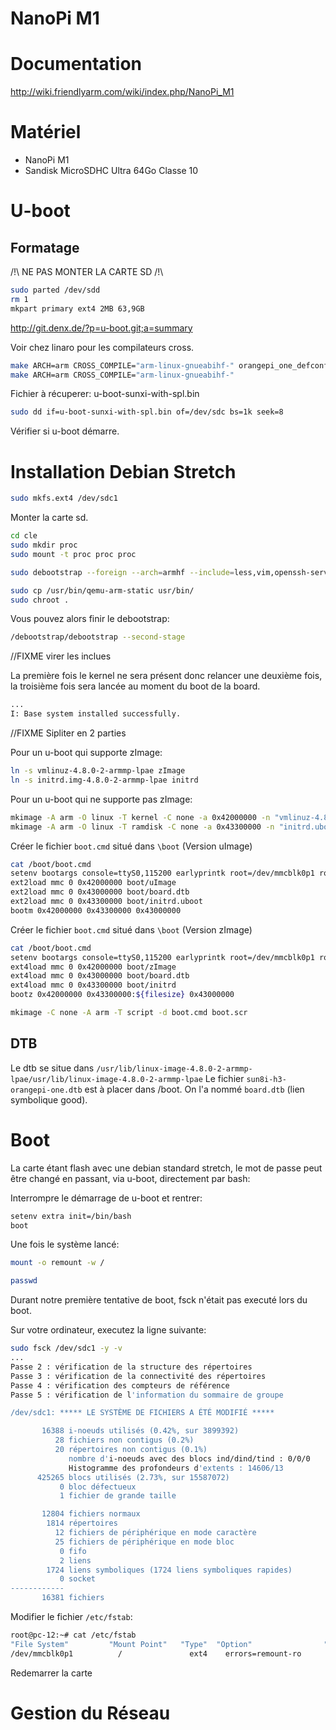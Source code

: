NanoPi M1
=========

Documentation
=============

http://wiki.friendlyarm.com/wiki/index.php/NanoPi_M1

Matériel
========

- NanoPi M1
- Sandisk MicroSDHC Ultra 64Go Classe 10

U-boot
======

Formatage
---------

/!\ NE PAS MONTER LA CARTE SD /!\

```bash
sudo parted /dev/sdd
rm 1
mkpart primary ext4 2MB 63,9GB
```

http://git.denx.de/?p=u-boot.git;a=summary

Voir chez linaro pour les compilateurs cross.

```bash
make ARCH=arm CROSS_COMPILE="arm-linux-gnueabihf-" orangepi_one_defconfig
make ARCH=arm CROSS_COMPILE="arm-linux-gnueabihf-"
```

Fichier à récuperer: u-boot-sunxi-with-spl.bin

```bash
sudo dd if=u-boot-sunxi-with-spl.bin of=/dev/sdc bs=1k seek=8
```

Vérifier si u-boot démarre.

Installation Debian Stretch
===========================

```bash
sudo mkfs.ext4 /dev/sdc1
```

Monter la carte sd.

```bash
cd cle
sudo mkdir proc
sudo mount -t proc proc proc
```

```bash
sudo debootstrap --foreign --arch=armhf --include=less,vim,openssh-server,make,u-boot-tools,initramfs-tools,htop,linux-image-armmp-lpae stretch .
```

```bash
sudo cp /usr/bin/qemu-arm-static usr/bin/
sudo chroot .
```

Vous pouvez alors finir le debootstrap:

```bash
/debootstrap/debootstrap --second-stage
```

//FIXME virer les inclues

La première fois le kernel ne sera présent donc relancer une deuxième fois, la troisième fois sera lancée au moment du boot de la board.

```bash
...
I: Base system installed successfully.
```

//FIXME Sipliter en 2 parties

Pour un u-boot qui supporte zImage:

```bash
ln -s vmlinuz-4.8.0-2-armmp-lpae zImage
ln -s initrd.img-4.8.0-2-armmp-lpae initrd
```

Pour un u-boot qui ne supporte pas zImage:

```bash
mkimage -A arm -O linux -T kernel -C none -a 0x42000000 -n "vmlinuz-4.8.0-2-armmp-lpae" -d vmlinuz-4.8.0-2-armmp-lpae uImage
mkimage -A arm -O linux -T ramdisk -C none -a 0x43300000 -n "initrd.uboot" -d initrd.uboot initrd.uboot
```

Créer le fichier `boot.cmd` situé dans `\boot` (Version uImage)

```bash
cat /boot/boot.cmd
setenv bootargs console=ttyS0,115200 earlyprintk root=/dev/mmcblk0p1 rootwait panic=10 ${extra}
ext2load mmc 0 0x42000000 boot/uImage
ext2load mmc 0 0x43000000 boot/board.dtb
ext2load mmc 0 0x43300000 boot/initrd.uboot
bootm 0x42000000 0x43300000 0x43000000
```

Créer le fichier `boot.cmd` situé dans `\boot` (Version zImage)

```bash
cat /boot/boot.cmd
setenv bootargs console=ttyS0,115200 earlyprintk root=/dev/mmcblk0p1 rootwait panic=10 ${extra}
ext4load mmc 0 0x42000000 boot/zImage
ext4load mmc 0 0x43000000 boot/board.dtb
ext4load mmc 0 0x43300000 boot/initrd
bootz 0x42000000 0x43300000:${filesize} 0x43000000
```


```bash
mkimage -C none -A arm -T script -d boot.cmd boot.scr
```

DTB
---

Le dtb se situe dans `/usr/lib/linux-image-4.8.0-2-armmp-lpae/usr/lib/linux-image-4.8.0-2-armmp-lpae`
Le fichier `sun8i-h3-orangepi-one.dtb` est à placer dans /boot. On l'a nommé `board.dtb` (lien symbolique good).

Boot
====

La carte étant flash avec une debian standard stretch, le mot de passe peut être changé en passant, via u-boot, directement par bash:

Interrompre le démarrage de u-boot et rentrer:

```bash
setenv extra init=/bin/bash
boot
```

Une fois le système lancé:

```bash
mount -o remount -w /
```
```bash
passwd
```

Durant notre première tentative de boot, fsck n'était pas executé lors du boot.

Sur votre ordinateur, executez la ligne suivante:

```bash
sudo fsck /dev/sdc1 -y -v
...
Passe 2 : vérification de la structure des répertoires
Passe 3 : vérification de la connectivité des répertoires
Passe 4 : vérification des compteurs de référence
Passe 5 : vérification de l'information du sommaire de groupe

/dev/sdc1: ***** LE SYSTÈME DE FICHIERS A ÉTÉ MODIFIÉ *****

       16388 i-noeuds utilisés (0.42%, sur 3899392)
          28 fichiers non contigus (0.2%)
          20 répertoires non contigus (0.1%)
             nombre d'i-noeuds avec des blocs ind/dind/tind : 0/0/0
             Histogramme des profondeurs d'extents : 14606/13
      425265 blocs utilisés (2.73%, sur 15587072)
           0 bloc défectueux
           1 fichier de grande taille

       12804 fichiers normaux
        1814 répertoires
          12 fichiers de périphérique en mode caractère
          25 fichiers de périphérique en mode bloc
           0 fifo
           2 liens
        1724 liens symboliques (1724 liens symboliques rapides)
           0 socket
------------
       16381 fichiers
```

Modifier le fichier `/etc/fstab`:

```bash
root@pc-12:~# cat /etc/fstab 
"File System"         "Mount Point"   "Type"  "Option"                "Dump"  "Pass"
/dev/mmcblk0p1          /               ext4    errors=remount-ro       0       1
```

Redemarrer la carte

Gestion du Réseau
=================

